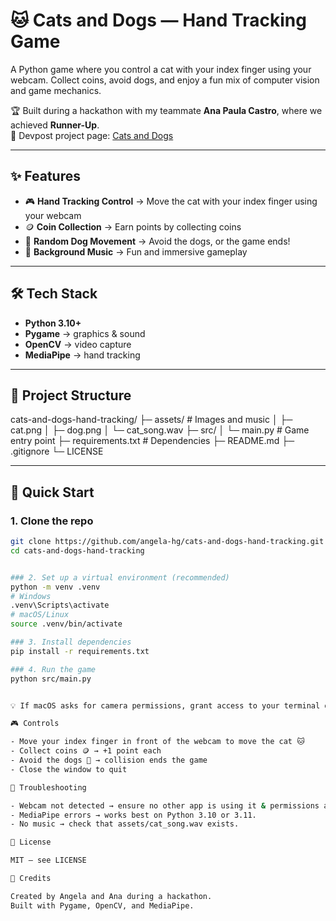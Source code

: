 # 🐱 Cats and Dogs — Hand Tracking Game  

A Python game where you control a cat with your index finger using your webcam. Collect coins, avoid dogs, and enjoy a fun mix of computer vision and game mechanics.  

🏆 Built during a hackathon with my teammate **Ana Paula Castro**, where we achieved **Runner-Up**.  
🔗 Devpost project page: [Cats and Dogs](https://devpost.com/software/cats-and-dogs)  

---

## ✨ Features  
- 🎮 **Hand Tracking Control** → Move the cat with your index finger using your webcam  
- 🪙 **Coin Collection** → Earn points by collecting coins  
- 🐶 **Random Dog Movement** → Avoid the dogs, or the game ends!  
- 🎵 **Background Music** → Fun and immersive gameplay  

---

## 🛠️ Tech Stack  
- **Python 3.10+**  
- **Pygame** → graphics & sound  
- **OpenCV** → video capture  
- **MediaPipe** → hand tracking  

---

## 📂 Project Structure  

cats-and-dogs-hand-tracking/
├─ assets/ # Images and music
│ ├─ cat.png
│ ├─ dog.png
│ └─ cat_song.wav
├─ src/
│ └─ main.py # Game entry point
├─ requirements.txt # Dependencies
├─ README.md
├─ .gitignore
└─ LICENSE


---

## 🚀 Quick Start  

### 1. Clone the repo  
```bash
git clone https://github.com/angela-hg/cats-and-dogs-hand-tracking.git
cd cats-and-dogs-hand-tracking


### 2. Set up a virtual environment (recommended)
python -m venv .venv
# Windows
.venv\Scripts\activate
# macOS/Linux
source .venv/bin/activate

### 3. Install dependencies
pip install -r requirements.txt

### 4. Run the game
python src/main.py


💡 If macOS asks for camera permissions, grant access to your terminal or IDE in System Settings → Privacy & Security → Camera.

🎮 Controls

- Move your index finger in front of the webcam to move the cat 🐱
- Collect coins 🪙 → +1 point each
- Avoid the dogs 🐶 → collision ends the game
- Close the window to quit

🧩 Troubleshooting

- Webcam not detected → ensure no other app is using it & permissions are granted.
- MediaPipe errors → works best on Python 3.10 or 3.11.
- No music → check that assets/cat_song.wav exists.

📄 License

MIT — see LICENSE

🙌 Credits

Created by Angela and Ana during a hackathon.
Built with Pygame, OpenCV, and MediaPipe.


